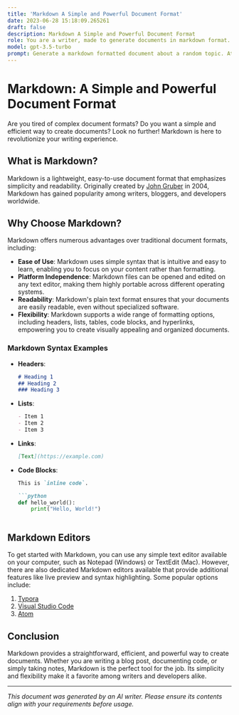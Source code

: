 ```yaml
---
title: 'Markdown A Simple and Powerful Document Format'
date: 2023-06-28 15:18:09.265261
draft: false
description: Markdown A Simple and Powerful Document Format
role: You are a writer, made to generate documents in markdown format. It is very important that all of the documents you generate are in valid markdown format.
model: gpt-3.5-turbo
prompt: Generate a markdown formatted document about a random topic. At the bottom, include a disclaimer explaining that the document was generated by you. The first line of the document should be the title. Make sure that the entire document is in proper markdown format, using a mix of various tags to make the document visually appealing.
---
```


# Markdown: A Simple and Powerful Document Format

Are you tired of complex document formats? Do you want a simple and efficient way to create documents? Look no further! Markdown is here to revolutionize your writing experience.

## What is Markdown?

Markdown is a lightweight, easy-to-use document format that emphasizes simplicity and readability. Originally created by [John Gruber](https://daringfireball.net/projects/markdown/) in 2004, Markdown has gained popularity among writers, bloggers, and developers worldwide.

## Why Choose Markdown?

Markdown offers numerous advantages over traditional document formats, including:

- **Ease of Use**: Markdown uses simple syntax that is intuitive and easy to learn, enabling you to focus on your content rather than formatting.
- **Platform Independence**: Markdown files can be opened and edited on any text editor, making them highly portable across different operating systems.
- **Readability**: Markdown's plain text format ensures that your documents are easily readable, even without specialized software.
- **Flexibility**: Markdown supports a wide range of formatting options, including headers, lists, tables, code blocks, and hyperlinks, empowering you to create visually appealing and organized documents.

### Markdown Syntax Examples

- **Headers**:

  ```markdown
  # Heading 1
  ## Heading 2
  ### Heading 3
  ```

- **Lists**:

  ```markdown
  - Item 1
  - Item 2
  - Item 3
  ```

- **Links**:

  ```markdown
  [Text](https://example.com)
  ```

- **Code Blocks**:

  ```markdown
  This is `inline code`. 
  ```

  ```markdown
  ```python
  def hello_world():
      print("Hello, World!")
  ```
  ```

## Markdown Editors

To get started with Markdown, you can use any simple text editor available on your computer, such as Notepad (Windows) or TextEdit (Mac). However, there are also dedicated Markdown editors available that provide additional features like live preview and syntax highlighting. Some popular options include:

1. [Typora](https://typora.io/)
2. [Visual Studio Code](https://code.visualstudio.com/)
3. [Atom](https://atom.io/)

## Conclusion

Markdown provides a straightforward, efficient, and powerful way to create documents. Whether you are writing a blog post, documenting code, or simply taking notes, Markdown is the perfect tool for the job. Its simplicity and flexibility make it a favorite among writers and developers alike.

---

*This document was generated by an AI writer. Please ensure its contents align with your requirements before usage.*